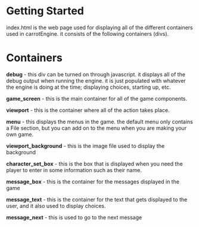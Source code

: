 # Getting Started #
index.html is the web page used for displaying all of the different containers used in carrotEngine. it consists of the following containers (divs).

# Containers #
**debug** - this div can be turned on through javascript. it displays all of the debug output when running the engine. it is just populated with whatever the engine is doing at the time; displaying choices, starting up, etc.

**game\_screen** - this is the main container for all of the game components.

**viewport** - this is the container where all of the action takes place.

**menu** - this displays the menus in the game. the default menu only contains a File section, but you can add on to the menu when you are making your own game.

**viewport\_background** - this is the image file used to display the background

**character\_set\_box** - this is the box that is displayed when you need the player to enter in some information such as their name.

**message\_box** - this is the container for the messages displayed in the game

**message\_text** - this is the container for the text that gets displayed to the user, and it also used to display choices.

**message\_next** - this is used to go to the next message